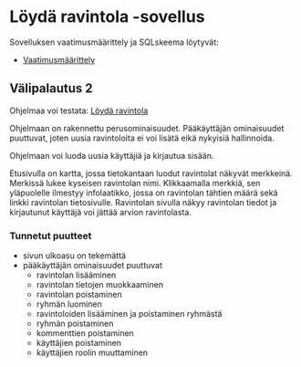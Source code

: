 # Löydä ravintola -sovellus

Sovelluksen vaatimusmäärittely ja SQLskeema löytyvät:

- [Vaatimusmäärittely](./documentation/vaatimusmaarittely.md)

## Välipalautus 2

Ohjelmaa voi testata: [Löydä ravintola](https://tsoha2023-restaurant-finder.fly.dev/login)

Ohjelmaan on rakennettu perusominaisuudet. Pääkäyttäjän ominaisuudet puuttuvat, joten uusia ravintoloita ei voi lisätä eikä nykyisiä hallinnoida.

Ohjelmaan voi luoda uusia käyttäjiä ja kirjautua sisään. 

Etusivulla on kartta, jossa tietokantaan luodut ravintolat näkyvät merkkeinä. Merkissä lukee kyseisen ravintolan nimi. Klikkaamalla merkkiä, sen yläpuolelle ilmestyy infolaatikko, jossa on ravintolan tähtien määrä sekä linkki ravintolan tietosivulle. Ravintolan sivulla näkyy ravintolan tiedot ja kirjautunut käyttäjä voi jättää arvion ravintolasta.

### Tunnetut puutteet

- sivun ulkoasu on tekemättä
- pääkäyttäjän ominaisuudet puuttuvat
  - ravintolan lisääminen
  - ravintolan tietojen muokkaaminen
  - ravintolan poistaminen
  - ryhmän luominen
  - ravintoloiden lisääminen ja poistaminen ryhmästä
  - ryhmän poistaminen
  - kommenttien poistaminen
  - käyttäjien poistaminen
  - käyttäjien roolin muuttaminen 
 
